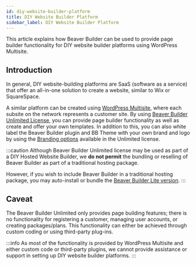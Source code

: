 ```yaml
---
id: diy-website-builder-platform
title: DIY Website Builder Platform
sidebar_label: DIY Website Builder Platform
---
```


This article explains how Beaver Builder can be used to provide page builder functionality for DIY website builder platforms using WordPress Multisite.

## Introduction

In general, DIY website-building platforms are SaaS (software as a service) that offer an all-in-one solution to create a website, similar to Wix or SquareSpace.

A similar platform can be created using [WordPress Multisite](https://wordpress.org/support/article/create-a-network/), where each subsite on the network represents a customer site. By using [Beaver Builder Unlimited License](https://www.wpbeaverbuilder.com/pricing/), you can provide page builder functionality as well as create and offer your own templates. In addition to this, you can also white label the Beaver Builder plugin and BB Theme with your own brand and logo by using the [Branding options](settings/branding.md) available in the Unlimited license.

:::caution
Although Beaver Builder Unlimited license may be used as part of a DIY Hosted Website Builder, we **do not permit** the bundling or reselling of Beaver Builder as part of a traditional hosting package.

However, if you wish to include Beaver Builder in a traditional hosting package, you may auto-install or bundle the [Beaver Builder Lite version](https://wordpress.org/plugins/beaver-builder-lite-version/).
:::

## Caveat

The Beaver Builder Unlimited only provides page building features; there is no functionality for registering a customer, managing user accounts, or creating packages/plans. This functionality can either be achieved through custom coding or using third-party plug-ins.

:::info
As most of the functionality is provided by WordPress Multisite and either custom code or third-party plugins, we cannot provide assistance or support in setting up DIY website builder platforms.
:::
